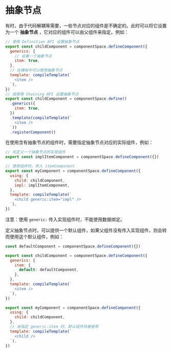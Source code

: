 # 抽象节点

有时，由于代码解耦等需要，一些节点对应的组件是不确定的。此时可以将它设置为一个 **抽象节点** ，它对应的组件可以由父组件来指定。例如：

```js
// 使用 Definition API 设置抽象节点
export const childComponent = componentSpace.defineComponent({
  generics: {
    // 设置一个抽象节点
    item: true,
  },
  // 在模板中可以使用抽象节点
  template: compileTemplate(`
    <item />
  `),
})
// 或使用 Chaining API 设置抽象节点
export const childComponent = componentSpace.define()
  .generics({
    item: true,
  })
  .template(compileTemplate(`
    <item />
  `))
  .registerComponent()
```

在使用含有抽象节点的组件时，需要指定抽象节点对应的实际组件，例如：

```js
// 先定义一个抽象节点的实现组件
export const implItemComponent = componentSpace.defineComponent({})

// 使用组件时，传入 itemComponent
export const myComponent = componentSpace.defineComponent({
  using: {
    child: childComponent,
    impl: implItemComponent,
  },
  template: compileTemplate(`
    <child generic:item="impl" />
  `),
})
```

注意：使用 `generic:` 传入实现组件时，不能使用数据绑定。

定义抽象节点时，可以提供一个默认组件，如果父组件没有传入实现组件，则会转而使用这个默认组件，例如：

```js
const defaultComponent = componentSpace.defineComponent({})

export const childComponent = componentSpace.defineComponent({
  generics: {
    item: {
      default: defaultComponent,
    },
  },
  template: compileTemplate(`
    <item />
  `),
})

export const myComponent = componentSpace.defineComponent({
  using: {
    child: childComponent,
  },
  // 未指定 generic:item 时，默认组件将被使用
  template: compileTemplate(`
    <child />
  `),
})
```
